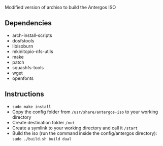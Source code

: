 Modified version of archiso to build the Antergos ISO

## Dependencies ##

- arch-install-scripts
- dosfstools
- libisoburn
- mkinitcpio-nfs-utils
- make
- patch
- squashfs-tools
- wget
- openfonts

## Instructions ##

 - `sudo make install`
 - Copy the config folder from `/usr/share/antergos-iso` to your working directory
 - Create destination folder `/out`
 - Create a symlink to your working directory and call it `/start`
 - Build the iso (run the command inside the config/antergos directory): `sudo ./build.sh build dual`
 
